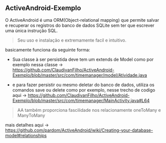 ## ActiveAndroid-Exemplo

O ActiveAndroid é uma ORM(Object-relational mapping) que permite salvar e recuperar os registros do banco de dados SQLite sem ter que escrever uma única instrução SQL.

> Seu uso e instalação e extremamente facil e intuitivo.

basicamente funciona da seguinte forma:

- Sua classe à ser persistida deve tem um extends de Model 
como por exemplo nessa classe -> https://github.com/ClaudivanFilho/ActiveAndroid-Exemplo/blob/master/src/com/timemanager/model/Atividade.java

- e para fazer persistir ou mesmo deletar do banco de dados, utiliza os comandos save ou delete
como por exemplo, nesse trecho de codigo aqui -> https://github.com/ClaudivanFilho/ActiveAndroid-Exemplo/blob/master/src/com/timemanager/MainActivity.java#L64

> AA também proporciona fascilidade nos relacionamente oneToMany e ManyToMany

mais detalhes aqui -> https://github.com/pardom/ActiveAndroid/wiki/Creating-your-database-model#relationships
